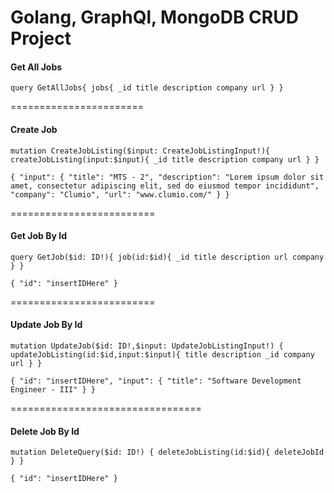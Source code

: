 # Golang, GraphQl, MongoDB CRUD Project

#### Get All Jobs

`query GetAllJobs{
  jobs{
    _id
    title
    description
    company
    url
  }
}`

=======================

#### Create Job

`mutation CreateJobListing($input: CreateJobListingInput!){
  createJobListing(input:$input){
    _id
    title
    description
    company
    url
  }
}`

`{
  "input": {
    "title": "MTS - 2",
    "description": "Lorem ipsum dolor sit amet, consectetur adipiscing elit, sed do eiusmod tempor incididunt",
    "company": "Clumio",
    "url": "www.clumio.com/"
  }
}`


=========================

#### Get Job By Id

`query GetJob($id: ID!){
    job(id:$id){
    _id
    title
    description
    url
    company
    }
}`


`{
  "id": "insertIDHere"
}`



=========================


#### Update Job By Id

`mutation UpdateJob($id: ID!,$input: UpdateJobListingInput!) {
  updateJobListing(id:$id,input:$input){
    title
    description
    _id
    company
    url
  }
}`


`{
  "id": "insertIDHere",
  "input": {
    "title": "Software Development Engineer - III"
  }
}`

=================================


#### Delete Job By Id

`mutation DeleteQuery($id: ID!) {
  deleteJobListing(id:$id){
    deleteJobId
  }
}`

`{
  "id": "insertIDHere"
}`
